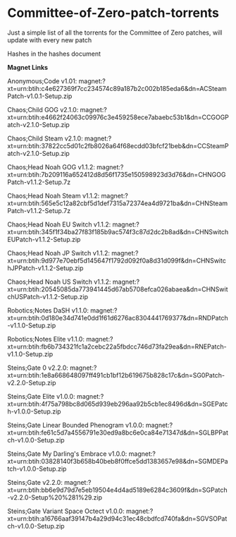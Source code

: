# Committee-of-Zero-patch-torrents
Just a simple list of all the torrents for the Committee of Zero patches, will update with every new patch

Hashes in the hashes document


**Magnet Links**

Anonymous;Code v1.01: magnet:?xt=urn:btih:c4e627369f7cc234574c89a187b2c002b185eda6&dn=ACSteamPatch-v1.0.1-Setup.zip

Chaos;Child GOG v2.1.0: magnet:?xt=urn:btih:e4662f24063c09976c3e459258ece7abaebc53b1&dn=CCGOGPatch-v2.1.0-Setup.zip

Chaos;Child Steam v2.1.0: magnet:?xt=urn:btih:37822cc5d01c2fb8026a64f68ecdd03bfcf21beb&dn=CCSteamPatch-v2.1.0-Setup.zip

Chaos;Head Noah GOG v1.1.2: magnet:?xt=urn:btih:7b209116a652412d8d56f1735e150598923d3d76&dn=CHNGOGPatch-v1.1.2-Setup.7z

Chaos;Head Noah Steam v1.1.2: magnet:?xt=urn:btih:565e5c12a82cbf5d1def7315a72374ea4d9721ba&dn=CHNSteamPatch-v1.1.2-Setup.7z

Chaos;Head Noah EU Switch v1.1.2: magnet:?xt=urn:btih:345f1f34ba27f83f185b9ac574f3c87d2dc2b8ad&dn=CHNSwitchEUPatch-v1.1.2-Setup.zip

Chaos;Head Noah JP Switch v1.1.2: magnet:?xt=urn:btih:9d977e70ebf5d145647f1792d092f0a8d31d099f&dn=CHNSwitchJPPatch-v1.1.2-Setup.zip

Chaos;Head Noah US Switch v1.1.2: magnet:?xt=urn:btih:20545085da773941445d67ab5708efca026abaea&dn=CHNSwitchUSPatch-v1.1.2-Setup.zip

Robotics;Notes DaSH v1.1.0: magnet:?xt=urn:btih:0d180e34d741e0dd1f61d6276ac8304441769377&dn=RNDPatch-v1.1.0-Setup.zip

Robotics;Notes Elite v1.1.0: magnet:?xt=urn:btih:fb6b734321fc1a2cebc22a5fbdcc746d73fa29ea&dn=RNEPatch-v1.1.0-Setup.zip

Steins;Gate 0 v2.2.0: magnet:?xt=urn:btih:1e8a668648097ff491cb1bf12b619675b828c17c&dn=SG0Patch-v2.2.0-Setup.zip

Steins;Gate Elite v1.0.0: magnet:?xt=urn:btih:4f75a798bc8d065d939eb296aa92b5cb1ec8496d&dn=SGEPatch-v1.0.0-Setup.zip

Steins;Gate Linear Bounded Phenogram v1.0.0: magnet:?xt=urn:btih:fe61c5d7a4556791e30ed9a8bc6e0ca84e71347d&dn=SGLBPPatch-v1.0.0-Setup.zip

Steins;Gate My Darling's Embrace v1.0.0: magnet:?xt=urn:btih:03828140f3b658b40beb8f0ffce5dd1383657e98&dn=SGMDEPatch-v1.0.0-Setup.zip

Steins;Gate v2.2.0: magnet:?xt=urn:btih:bb6e9d79d7e5eb19504e4d4ad5189e6284c3609f&dn=SGPatch-v2.2.0-Setup%20%281%29.zip

Steins;Gate Variant Space Octect v1.0.0: magnet:?xt=urn:btih:a16766aaf39147b4a29d94c31ec48cbdfcd740fa&dn=SGVSOPatch-v1.0.0-Setup.zip
